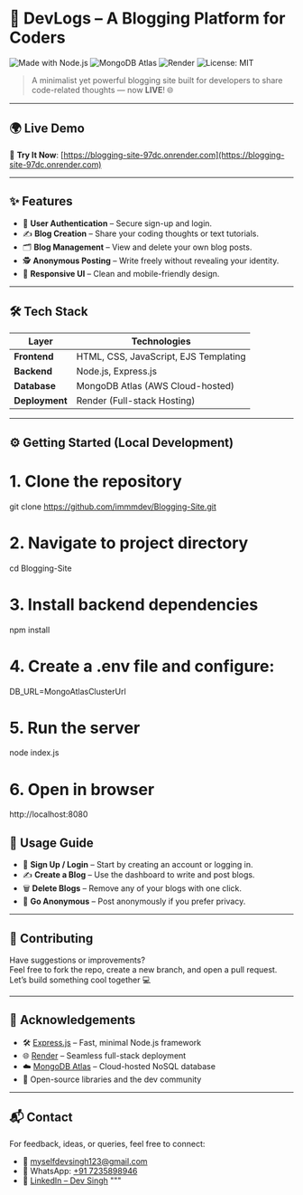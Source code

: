 # 🚀 DevLogs – A Blogging Platform for Coders

![Made with Node.js](https://img.shields.io/badge/Node.js-339933?style=for-the-badge&logo=nodedotjs&logoColor=white)
![MongoDB Atlas](https://img.shields.io/badge/MongoDB%20Atlas-AWS-green?style=for-the-badge&logo=mongodb)
![Render](https://img.shields.io/badge/Hosted%20on-Render-3d348b?style=for-the-badge&logo=render)
![License: MIT](https://img.shields.io/badge/License-MIT-blue.svg?style=for-the-badge)

> A minimalist yet powerful blogging site built for developers to share code-related thoughts — now **LIVE**! 🌐

---

## 🌍 Live Demo

🔗 **Try It Now**: [https://blogging-site-97dc.onrender.com](https://blogging-site-97dc.onrender.com)

---

## ✨ Features
- 🔐 **User Authentication** – Secure sign-up and login.
- ✍️ **Blog Creation** – Share your coding thoughts or text tutorials.
- 🗂️ **Blog Management** – View and delete your own blog posts.
- 🕵️ **Anonymous Posting** – Write freely without revealing your identity.
- 📱 **Responsive UI** – Clean and mobile-friendly design.

---

## 🛠️ Tech Stack

| Layer        | Technologies                              |
|--------------|--------------------------------------------|
| **Frontend** | HTML, CSS, JavaScript, EJS Templating      |
| **Backend**  | Node.js, Express.js                        |
| **Database** | MongoDB Atlas (AWS Cloud-hosted)           |
| **Deployment** | Render (Full-stack Hosting)              |

---

## ⚙️ Getting Started (Local Development)

# 1. Clone the repository
git clone https://github.com/immmdev/Blogging-Site.git

# 2. Navigate to project directory
cd Blogging-Site

# 3. Install backend dependencies
npm install

# 4. Create a .env file and configure:
DB_URL=MongoAtlasClusterUrl

# 5. Run the server
node index.js

# 6. Open in browser
http://localhost:8080

## 🧪 Usage Guide

- 🔐 **Sign Up / Login** – Start by creating an account or logging in.
- ✍️ **Create a Blog** – Use the dashboard to write and post blogs.
- 🗑️ **Delete Blogs** – Remove any of your blogs with one click.
- 👤 **Go Anonymous** – Post anonymously if you prefer privacy.

---

## 🤝 Contributing

Have suggestions or improvements?  
Feel free to fork the repo, create a new branch, and open a pull request.  
Let’s build something cool together 💻

---

## 🙌 Acknowledgements

- 🛠️ [Express.js](https://expressjs.com/) – Fast, minimal Node.js framework  
- 🌐 [Render](https://render.com) – Seamless full-stack deployment  
- ☁️ [MongoDB Atlas](https://www.mongodb.com/cloud/atlas) – Cloud-hosted NoSQL database  
- 🎨 Open-source libraries and the dev community  

---

## 📬 Contact

For feedback, ideas, or queries, feel free to connect:

- 📧 [myselfdevsingh123@gmail.com](mailto:myselfdevsingh123@gmail.com)  
- 💬 WhatsApp: [+91 7235898946](https://wa.me/917235898946)  
- 💼 [LinkedIn – Dev Singh](https://www.linkedin.com/in/dev-singh-a12308295)
"""

